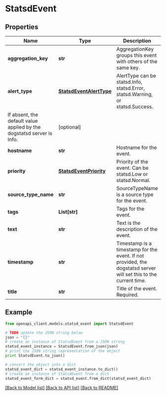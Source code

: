 # StatsdEvent


## Properties

Name | Type | Description | Notes
------------ | ------------- | ------------- | -------------
**aggregation_key** | **str** | AggregationKey groups this event with others of the same key. | [optional] 
**alert_type** | [**StatsdEventAlertType**](StatsdEventAlertType.md) | AlertType can be statsd.Info, statsd.Error, statsd.Warning, or statsd.Success.
If absent, the default value applied by the dogstatsd server is Info. | [optional] 
**hostname** | **str** | Hostname for the event. | [optional] 
**priority** | [**StatsdEventPriority**](StatsdEventPriority.md) | Priority of the event.  Can be statsd.Low or statsd.Normal. | [optional] 
**source_type_name** | **str** | SourceTypeName is a source type for the event. | [optional] 
**tags** | **List[str]** | Tags for the event. | [optional] 
**text** | **str** | Text is the description of the event. | [optional] 
**timestamp** | **str** | Timestamp is a timestamp for the event.  If not provided, the dogstatsd server will set this to the current time. | [optional] 
**title** | **str** | Title of the event.  Required. | [optional] 

## Example

```python
from openapi_client.models.statsd_event import StatsdEvent

# TODO update the JSON string below
json = "{}"
# create an instance of StatsdEvent from a JSON string
statsd_event_instance = StatsdEvent.from_json(json)
# print the JSON string representation of the object
print StatsdEvent.to_json()

# convert the object into a dict
statsd_event_dict = statsd_event_instance.to_dict()
# create an instance of StatsdEvent from a dict
statsd_event_form_dict = statsd_event.from_dict(statsd_event_dict)
```
[[Back to Model list]](../README.md#documentation-for-models) [[Back to API list]](../README.md#documentation-for-api-endpoints) [[Back to README]](../README.md)


